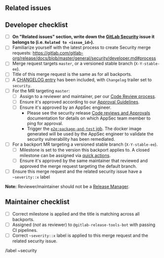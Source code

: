 <!--
# README first!
This MR should be created on `gitlab.com/gitlab-org/security/gitlab`.

See [the general developer security release guidelines](https://gitlab.com/gitlab-org/release/docs/blob/master/general/security/developer.md).

-->

## Related issues

<!-- Mention the GitLab Security issue this MR is related to -->

## Developer checklist

- [ ] **On "Related issues" section, write down the [GitLab Security] issue it belongs to (i.e. `Related to <issue_id>`).**
- [ ] Familiarize yourself with the latest process to create Security merge requests: https://gitlab.com/gitlab-org/release/docs/blob/master/general/security/developer.md#process
- [ ] Merge request targets `master`, or a versioned stable branch (`X-Y-stable-ee`).
- [ ] Title of this merge request is the same as for all backports.
- [ ] A [CHANGELOG entry] has been included, with `Changelog` trailer set to `security`.
- [ ] For the MR targeting `master`:
  - [ ] Assign to a reviewer and maintainer, per our [Code Review process].
  - [ ] Ensure it's approved according to our [Approval Guidelines].
  - [ ] Ensure it's approved by an AppSec engineer.
    - Please see the security release [Code reviews and Approvals] documentation for details on which AppSec team member to ping for approval.
    - Trigger the [`e2e:package-and-test` job]. The docker image generated will be used by the AppSec engineer to validate the security vulnerability has been remediated.
- [ ] For a backport MR targeting a versioned stable branch (`X-Y-stable-ee`).
  - [ ] Milestone is set to the version this backport applies to. A closed milestone can be assigned via [quick actions].
  - [ ] Ensure it's approved by the same maintainer that reviewed and approved the merge request targeting the default branch.
- [ ] Ensure this merge request and the related security issue have a `~severity::x` label

**Note:** Reviewer/maintainer should not be a [Release Manager].

## Maintainer checklist

- [ ] Correct milestone is applied and the title is matching across all backports.
- [ ] Assigned (_not_ as reviewer) to `@gitlab-release-tools-bot` with passing CI pipelines.
- [ ] Correct `~severity::x` label is applied to this merge request and the related security issue.

/label ~security

[GitLab Security]: https://gitlab.com/gitlab-org/security/gitlab
[quick actions]: https://docs.gitlab.com/ee/user/project/quick_actions.html#quick-actions-for-issues-merge-requests-and-epics
[CHANGELOG entry]: https://docs.gitlab.com/ee/development/changelog.html#overview
[Code Review process]: https://docs.gitlab.com/ee/development/code_review.html
[Code reviews and Approvals]: (https://gitlab.com/gitlab-org/release/docs/blob/master/general/security/developer.md#code-reviews-and-approvals)
[Approval Guidelines]: https://docs.gitlab.com/ee/development/code_review.html#approval-guidelines
[Canonical repository]: https://gitlab.com/gitlab-org/gitlab
[`e2e:package-and-test` job]: https://docs.gitlab.com/ee/development/testing_guide/end_to_end/#using-the-package-and-test-job
[Release Manager]: https://about.gitlab.com/community/release-managers/
